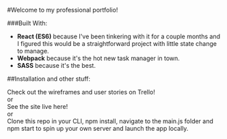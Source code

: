 #Welcome to my professional portfolio!

###Built With:
- <b>React (ES6)</b> because I've been tinkering with it for a couple months and I figured this would be a straightforward project with little state change to manage.
- <b>Webpack</b> because it's the hot new task manager in town.
- <b>SASS</b> because it's the best.

##Installation and other stuff:

Check out the wireframes and user stories on Trello!
<br>
or
<br>
See the site live here!
<br>
or
<br>
Clone this repo in your CLI, npm install, navigate to the main.js folder and npm start to spin up your own server and launch the app locally.
